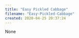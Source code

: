 ```yaml
---
title: "Easy Pickled Cabbage"
filename: "Easy-Pickled-Cabbage"
created: 2020-04-25 20:37:24
---
```

None
